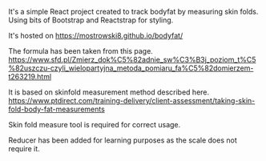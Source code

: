 It's a simple React project created to track bodyfat by measuring skin folds. Using bits of Bootstrap and Reactstrap for styling.

It's hosted on https://mostrowski8.github.io/bodyfat/

The formula has been taken from this page.
https://www.sfd.pl/Zmierz_dok%C5%82adnie_sw%C3%B3j_poziom_t%C5%82uszczu-czyli_wielopartyjna_metoda_pomiaru_fa%C5%82domierzem-t263219.html

It is based on skinfold measurement method described here.
https://www.ptdirect.com/training-delivery/client-assessment/taking-skin-fold-body-fat-measurements

Skin fold measure tool is required for correct usage.

Reducer has been added for learning purposes as the scale does not require it.